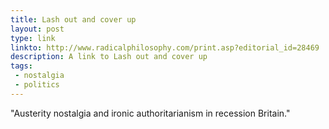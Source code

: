```yaml
---
title: Lash out and cover up
layout: post
type: link
linkto: http://www.radicalphilosophy.com/print.asp?editorial_id=28469
description: A link to Lash out and cover up
tags:
 - nostalgia
 - politics
---
```

"Austerity nostalgia and ironic authoritarianism in recession Britain."